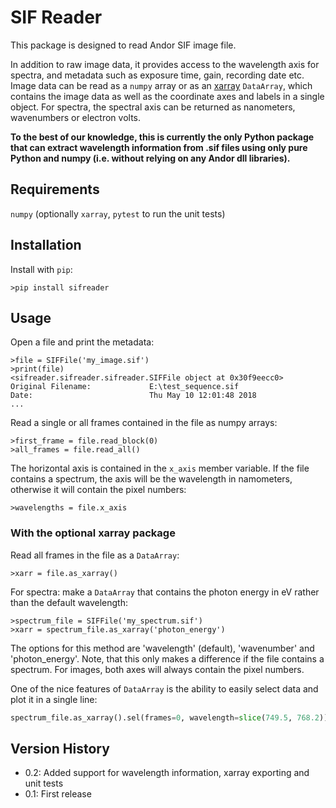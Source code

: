 # SIF Reader

This package is designed to read Andor SIF image file.

In addition to raw image data, it provides access to the wavelength axis for spectra, and metadata such as
exposure time, gain, recording date etc. Image data can be read as a `numpy` array or as an
[xarray](https://xarray.pydata.org/en/stable/) `DataArray`, which contains the image data as well as the coordinate
axes and labels in a single object. For spectra, the spectral axis can be returned as nanometers, wavenumbers or
electron volts.

**To the best of our knowledge, this is currently the only Python package that can extract wavelength information
from .sif files using only pure Python and numpy (i.e. without relying on any Andor dll libraries).**

## Requirements
`numpy` (optionally `xarray`, `pytest` to run the unit tests)

## Installation
Install with `pip`:
```
>pip install sifreader
```

## Usage

Open a file and print the metadata:

```
>file = SIFFile('my_image.sif')
>print(file)
<sifreader.sifreader.sifreader.SIFFile object at 0x30f9eecc0>
Original Filename:             E:\test_sequence.sif
Date:                          Thu May 10 12:01:48 2018
...
```

Read a single or all frames contained in the file as numpy arrays:
```
>first_frame = file.read_block(0)
>all_frames = file.read_all()
```

The horizontal axis is contained in the `x_axis` member variable. If the file contains a spectrum, the axis will be
the wavelength in namometers, otherwise it will contain the pixel numbers:
```
>wavelengths = file.x_axis
```

### With the optional xarray package

Read all frames in the file as a `DataArray`:
```
>xarr = file.as_xarray()
```

For spectra: make a `DataArray` that contains the photon energy in eV rather than the default wavelength:
```
>spectrum_file = SIFFile('my_spectrum.sif')
>xarr = spectrum_file.as_xarray('photon_energy')
```
The options for this method are 'wavelength' (default), 'wavenumber' and 'photon_energy'. Note, that this only makes a difference
if the file contains a spectrum. For images, both axes will always contain the pixel numbers.

One of the nice features of `DataArray` is the ability to easily select data and plot it in a single line:
```python
spectrum_file.as_xarray().sel(frames=0, wavelength=slice(749.5, 768.2)).plot()
```

## Version History

- 0.2: Added support for wavelength information, xarray exporting and unit tests
- 0.1: First release
